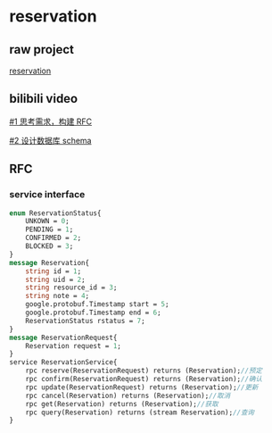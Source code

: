 # reservation

## raw project

[reservation](https://github.com/tyrchen/reservation)

## bilibili video

[#1 思考需求，构建 RFC](https://www.bilibili.com/video/BV1aV4y1L72b)

[#2 设计数据库 schema](https://www.bilibili.com/video/BV1rt4y1c7Bw)

## RFC

### service interface

```proto
enum ReservationStatus{
    UNKOWN = 0;
    PENDING = 1;
    CONFIRMED = 2;
    BLOCKED = 3;
}
message Reservation{
    string id = 1;
    string uid = 2;
    string resource_id = 3;
    string note = 4;
    google.protobuf.Timestamp start = 5;
    google.protobuf.Timestamp end = 6;
    ReservationStatus rstatus = 7;
}
message ReservationRequest{
    Reservation request = 1;
}
service ReservationService{
    rpc reserve(ReservationRequest) returns (Reservation);//预定
    rpc confirm(ReservationRequest) returns (Reservation);//确认
    rpc update(ReservationRequest) returns (Reservation);//更新
    rpc cancel(Reservation) returns (Reservation);//取消
    rpc get(Reservation) returns (Reservation);//获取
    rpc query(Reservation) returns (stream Reservation);//查询
}
```
